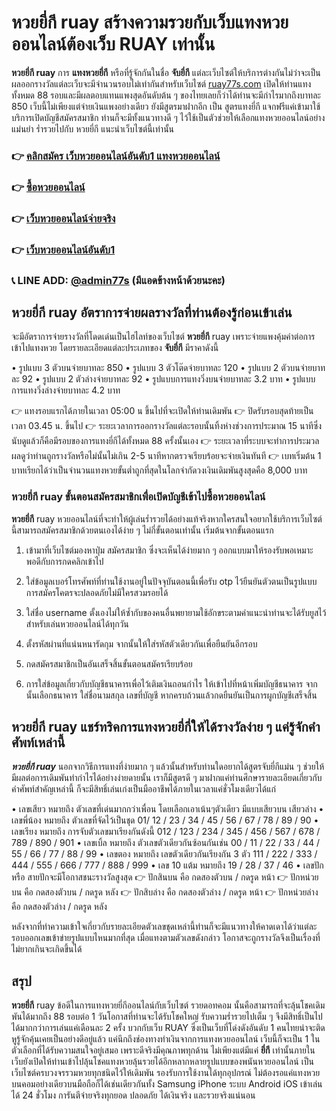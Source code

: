 # หวยยี่กี ruay สร้างความรวยกับเว็บแทงหวยออนไลน์ต้องเว็บ RUAY เท่านั้น
**หวยยี่กี ruay** การ **แทงหวยยี่กี** หรือที่รู้จักกันในชื่อ **จับยี่กี** แต่ละเว็บไซต์ให้บริการต่างกันไม่ว่าจะเป็นผลออกรางวัลแต่ละเว็บจะมีจำนวนรอบไม่เท่ากันสำหรับเว็บไซต์ [ruay77s.com](https://ruay77s.com/) เปิดให้ท่านแทงทั้งหมด 88 รอบและมีผลตอบแทนแพงสุดอันดับต้น ๆ ของไทยเลยก็ว่าได้ท่านจะมีกำไรมากถึงบาทละ 850 เว็บนี้ไม่เพียงแต่จ่ายเงินแพงอย่างเดียว ยังมีสูตรมาฝากอีก เป็น สูตรแทงยี่กี แจกฟรีแค่เข้ามาใช้บริการเปิดบัญชีสมัครสมาชิก ท่านก็จะมีทั้งแนวทางดี ๆ ไว้ใช้เป็นตัวช่วยให้เลือกแทงหวยออนไลน์อย่างแม่นยำ ร่ำรวยไปกับ หวยยี่กี แนะนำเว็บไซต์นี้เท่านั้น

### 👉 [คลิกสมัคร เว็บหวยออนไลน์อันดับ1 แทงหวยออนไลน์](https://ruay77s.com/%e0%b8%a7%e0%b8%b4%e0%b8%98%e0%b8%b5%e0%b8%aa%e0%b8%a1%e0%b8%b1%e0%b8%84%e0%b8%a3%e0%b8%aa%e0%b8%a1%e0%b8%b2%e0%b8%8a%e0%b8%b4%e0%b8%81-ruay/)
### 👉 [ซื้อหวยออนไลน์](https://atom.io/themes/%E0%B8%8B%E0%B8%B7%E0%B9%89%E0%B8%AD%E0%B8%AB%E0%B8%A7%E0%B8%A2%E0%B8%AD%E0%B8%AD%E0%B8%99%E0%B9%84%E0%B8%A5%E0%B8%99%E0%B9%8C%20%E0%B9%80%E0%B8%A7%E0%B9%87%E0%B8%9A%20ruay%20%E0%B9%81%E0%B8%97%E0%B8%87%E0%B8%AB%E0%B8%A7%E0%B8%A2%E0%B8%AD%E0%B8%B1%E0%B8%99%E0%B8%94%E0%B8%B1%E0%B8%9A%201)
### 👉 [เว็บหวยออนไลน์จ่ายจริง](https://atom.io/themes/%E0%B9%80%E0%B8%A7%E0%B9%87%E0%B8%9A%E0%B8%AB%E0%B8%A7%E0%B8%A2%E0%B8%AD%E0%B8%AD%E0%B8%99%E0%B9%84%E0%B8%A5%E0%B8%99%E0%B9%8C%E0%B8%88%E0%B9%88%E0%B8%B2%E0%B8%A2%E0%B8%88%E0%B8%A3%E0%B8%B4%E0%B8%87%20%E0%B8%AA%E0%B8%A1%E0%B8%B1%E0%B8%84%E0%B8%A3%E0%B9%81%E0%B8%97%E0%B8%87%E0%B8%AB%E0%B8%A7%E0%B8%A2%E0%B8%9F%E0%B8%A3%E0%B8%B5%E0%B8%A3%E0%B8%B1%E0%B8%9A%E0%B8%9B%E0%B8%A3%E0%B8%B0%E0%B8%81%E0%B8%B1%E0%B8%99%E0%B8%84%E0%B8%A7%E0%B8%B2%E0%B8%A1%E0%B8%9B%E0%B8%A5%E0%B8%AD%E0%B8%94%E0%B8%A0%E0%B8%B1%E0%B8%A2)
### 👉 [เว็บหวยออนไลน์อันดับ1](https://atom.io/themes/%E0%B9%80%E0%B8%A7%E0%B9%87%E0%B8%9A%E0%B8%AB%E0%B8%A7%E0%B8%A2%E0%B8%AD%E0%B8%AD%E0%B8%99%E0%B9%84%E0%B8%A5%E0%B8%99%E0%B9%8C%E0%B8%AD%E0%B8%B1%E0%B8%99%E0%B8%94%E0%B8%B1%E0%B8%9A1%202566%20%E0%B9%80%E0%B8%A7%E0%B9%87%E0%B8%9A%E0%B9%81%E0%B8%97%E0%B8%87%E0%B8%AB%E0%B8%A7%E0%B8%A2%E0%B8%AD%E0%B8%AD%E0%B8%99%E0%B9%84%E0%B8%A5%E0%B8%99%E0%B9%8C%E0%B8%96%E0%B8%B9%E0%B8%81%E0%B8%81%E0%B8%8E%E0%B8%AB%E0%B8%A1%E0%B8%B2%E0%B8%A2)
### 📞 LINE ADD: [@admin77s](https://line.me/ti/p/~@admin77s) (มีแอดข้างหน้าด้วยนะคะ)


## หวยยี่กี ruay อัตราการจ่ายผลรางวัลที่ท่านต้องรู้ก่อนเข้าเล่น
จะมีอัตราการจ่ายรางวัลที่โดดเด่นเป็นไฮไลท์ของเว็บไซต์ **หวยยี่กี** ruay  เพราะจ่ายแพงคุ้มค่าต่อการเข้าไปแทงหวย โดยรายละเอียดแต่ละประเภทของ **จับยี่กี** มีราคาดังนี้

•	รูปแบบ 3 ตัวบนจ่ายบาทละ 850
•	รูปแบบ 3 ตัวโต๊ดจ่ายบาทละ 120
•	รูปแบบ 2 ตัวบนจ่ายบาทละ 92
•	รูปแบบ 2 ตัวล่างจ่ายบาทละ 92
•	รูปแบบการแทงวิ่งบนจ่ายบาทละ 3.2 บาท
•	รูปแบบการแทงวิ่งล่างจ่ายบาทละ 4.2 บาท

👉	แทงรอบแรกได้ภายในเวลา 05:00 น ขึ้นไปที่จะเปิดให้ท่านเดิมพัน
👉	ปิดรับรอบสุดท้ายเป็นเวลา  03.45 น. ขึ้นไป
👉	ระยะเวลาการออกรางวัลแต่ละรอบนั้นทิ้งห่างช่วงการประมาณ 15 นาทีซึ่งนับดูแล้วก็คือมีรอบของการแทงยี่กีได้ทั้งหมด 88 ครั้งนั้นเอง
👉	ระยะเวลาที่ระบบจะทำการประมวลผลดูว่าท่านถูกรางวัลหรือไม่นั้นไม่เกิน 2-5 นาทีหากตรวจเรียบร้อยจะจ่ายเงินทันที
👉	เบทเริ่มต้น 1 บาทเรียกได้ว่าเป็นจำนวนแทงหวยขั้นต่ำถูกที่สุดในโลกจำกัดวงเงินเดิมพันสูงสุดคือ 8,000 บาท

### หวยยี่กี ruay ขั้นตอนสมัครสมาชิกเพื่อเปิดบัญชีเข้าไปซื้อหวยออนไลน์
**หวยยี่กี** ruay หวยออนไลน์ที่จะทำให้ผู้เล่นร่ำรวยได้อย่างแท้จริงหากใครสนใจอยากใช้บริการเว็บไซต์นี้สามารถสมัครสมาชิกด้วยตนเองได้ง่าย ๆ ไม่กี่ขั้นตอนเท่านั้น เริ่มต้นจากขั้นตอนแรก

1.	เข้ามาที่เว็บไซต์มองหาปุ่ม สมัครสมาชิก ซึ่งจะเห็นได้ง่ายมาก ๆ ออกแบบมาให้รองรับพอเหมาะพอดีกับการกดคลิกเข้าไป

2.	ใส่ข้อมูลเบอร์โทรศัพท์ที่ท่านใช้งานอยู่ในปัจจุบันตอนนี้เพื่อรับ otp ไว้ยืนยันตัวตนเป็นรูปแบบการสมัครโคตรจะปลอดภัยไม่มีใครสวมรอยได้

3.	ใส่ชื่อ username ตั้งเองไม่ให้ซ้ำกับของคนอื่นพยายามใช้อักขระตามคำแนะนำท่านจะได้รับยูสไว้สำหรับเล่นหวยออนไลน์ได้ทุกวัน

4.	ตั้งรหัสผ่านที่แน่นหนารัดกุม จากนั้นให้ใส่รหัสตัวเดียวกันเพื่อยืนยันอีกรอบ
5.	กดสมัครสมาชิกเป็นอันเสร็จสิ้นขั้นตอนสมัครเรียบร้อย

6.	การใส่ข้อมูลเกี่ยวกับบัญชีธนาคารเพื่อไว้เติมเงินถอนกำไร ให้เข้าไปที่หน้าเพิ่มบัญชีธนาคาร จากนั้นเลือกธนาคาร ใส่ชื่อนามสกุล เลขที่บัญชี หากครบถ้วนแล้วกดยืนยันเป็นการผูกบัญชีเสร็จสิ้น

## หวยยี่กี ruay แชร์ทริคการแทงหวยยี่กี่ให้ได้รางวัลง่าย ๆ แค่รู้จักคำศัพท์เหล่านี้
***หวยยี่กี ruay*** นอกจากวิธีการแทงที่ง่ายมาก ๆ แล้วนั้นสำหรับท่านใดอยากได้สูตรจับยี่กีแม่น ๆ ช่วยให้มีผลต่อการเดิมพันทำกำไรได้อย่างง่ายดายนั้น เราก็มีสูตรดี ๆ มาฝากแค่ท่านศึกษารายละเอียดเกี่ยวกับคำศัพท์สำคัญเหล่านี้ ก็จะมีสิทธิ์เล่นเก่งเป็นมืออาชีพได้ภายในเวลาแค่ชั่วโมงเดียวได้แก่

•	เลขเสียว หมายถึง ตัวเลขที่เด่นมากกว่าเพื่อน โดยเลือกเอาเน้นๆตัวเดียว มีแบบเสียวบน เสียวล่าง
•	เลขพี่น้อง หมายถึง ตัวเลขที่จัดไว้เป็นชุด 01/ 12 / 23 / 34 / 45 / 56 / 67 / 78 / 89 / 90
•	เลขเรียง หมายถึง การจับตัวเลขมาเรียงกันดังนี้ 012 / 123 / 234 / 345 / 456 / 567 / 678 / 789 / 890 / 901
•	เลขเบิ้ล หมายถึง ตัวเลขตัวเดียวกันซ้อนกันเช่น 00 / 11 / 22 / 33 / 44 / 55 / 66 / 77 / 88 / 99
•	เลขตอง หมายถึง เลขตัวเดียวกันเรียงกัน 3 ตัว 111 / 222 / 333 / 444 / 555 / 666 / 777 / 888 / 999
•	เลข 10 แต้ม หมายถึง 19 / 28 / 37 / 46
•	เลขปัก หรือ สายปักจะมีโอกาสชนะรางวัลสูงสุด
👉	ปักสินบน คือ กดสองตัวบน / กดรูด หน้า
👉	ปักหน่วยบน คือ กดสองตัวบน / กดรูด หลัง
👉	ปักสิบล่าง คือ กดสองตัวล่าง / กดรูด หน้า
👉	ปักหน่วยล่าง คือ กดสองตัวล่าง / กดรูด หลัง

หลังจากที่ทำความเข้าใจเกี่ยวกับรายละเอียดตัวเลขชุดเหล่านี้ท่านก็จะมีแนวทางให้คาดเดาได้ว่าแต่ละรอบออกเลขเข้าข่ายรูปแบบไหนมากที่สุด เมื่อแทงตามตัวเลขดังกล่าว โอกาสจะถูกรางวัลจึงเป็นเรื่องที่ไม่ยากเกินจะเกิดขึ้นได้

## สรุป
**หวยยี่กี** ruay ข้อดีในการแทงหวยยี่กีออนไลน์กับเว็บไซต์ รวยดอทคอม นั้นคือสามารถที่จะลุ้นโชคเดิมพันได้มากถึง 88 รอบต่อ 1 วันโอกาสที่ท่านจะได้รับโชคใหญ่ รับความร่ำรวยไปเต็ม ๆ จึงมีสิทธิ์เป็นไปได้มากกว่าการเล่นแค่เดือนละ 2 ครั้ง บวกกับเว็บ RUAY ซึ่งเป็นเว็บที่โด่งดังอันดับ 1 คนไทยน่าจะติดหูรู้จักคุ้นเคยเป็นอย่างดีอยู่แล้ว แค่นึกถึงช่องทางทำเงินจากการแทงหวยออนไลน์ เว็บนี้ก็จะเป็น 1 ในตัวเลือกที่ได้รับความสนใจอยู่เสมอ เพราะดีจริงมีคุณภาพทุกด้าน ไม่เพียงแต่มีแค่ **ยี่กี** เท่านั้นภายในเว็บยังเปิดให้ท่านเข้าไปลุ้นโชคแทงหวยลุ้นรวยได้อีกหลากหลายรูปแบบของพนันหวยออนไลน์ เป็นเว็บไซต์ครบวงจรรวมหวยทุกชนิดไว้ให้เดิมพัน รองรับการใช้งานได้ทุกอุปกรณ์ ไม่ต้องรอแค่แทงหวยบนคอมอย่างเดียวบนมือถือก็ได้เช่นเดียวกันทั้ง Samsung iPhone ระบบ Android iOS เข้าเล่นได้ 24 ชั่วโมง การันตีจ่ายจริงทุกยอด ปลอดภัย ได้เงินจริง และรวยจริงแน่นอน
